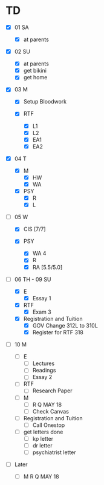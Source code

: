 # TD 

- [x] 01 SA 
  - [x] at parents
  
- [x] 02 SU 
  - [x] at parents 
  - [x] get bikini
  - [x] get home
  
- [x] 03 M 
  - [x] Setup Bloodwork
  
  - [x] RTF
    - [x] L1
	- [x] L2
	- [x] EA1
	- [x] EA2
 
- [x] 04 T 

  - [x] M
	- [x] HW
	- [x] WA

  - [x] PSY 
    - [x] R
	- [x] L 

- [ ] 05 W

  - [x] CIS [7/7]
  
  - [x] PSY
    - [x] WA 4
	- [x] R 
	- [x] RA [5.5/5.0]
  
- [ ] 06 TH - 09 SU

  - [x] E 
    - [x] Essay 1
	
  - [x] RTF 
	- [x] Exam 3
	
  - [x] Registration and Tuition
    - [x] GOV Change 312L to 310L
    - [x] Register for RTF 318

- [ ] 10 M

  - [ ] E 
    - [ ] Lectures
	- [ ] Readings
	- [ ] Essay 2
	
  - [ ] RTF 
    - [ ] Research Paper 
	
  - [ ] M
    - [ ] R Q MAY 18
	- [ ] Check Canvas

  - [ ] Registration and Tuition
	- [ ] Call Onestop 

  - [ ] get letters done
    - [ ] kp letter 
	- [ ] dr letter 
	- [ ] psychiatrist letter 

- [ ] Later
  - [ ] M R Q MAY 18 
